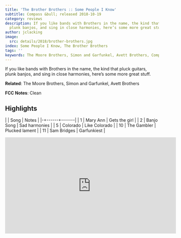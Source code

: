 ```yaml
---
title: 'The Brother Brothers :: Some People I Know'
subtitle: Compass &bull; released 2018-10-19
category: reviews
description: If you like bands with Brothers in the name, the kind that pluck guitars,
  plunk banjos, and sing in close harmonies, here’s some more great stuff.
author: jclacking
image:
  src: details/2018/brother-brothers.jpg
index: Some People I Know, The Brother Brothers
tags: ''
keywords: The Moore Brothers, Simon and Garfunkel, Avett Brothers, Compass
---
```

If you like bands with Brothers in the name, the kind that pluck guitars, plunk banjos, and sing in close harmonies, here’s some more great stuff.<!--more-->

**Related**: The Moore Brothers, Simon and Garfunkel, Avett Brothers

**FCC Notes**: Clean

## Highlights

| | Song | Notes |
|-+------+-------|
| 1 | Mary Ann | Gets the girl |
| 2 | Banjo Song | Sad harmonies |
| 5 | Colorado | Like Colorado |
| 10 | The Gambler | Plucked lament |
| 11 | Sam Bridges | Garfunkiest |

<div class="tlo-detail-video"><iframe width="560" height="315" src="https://www.youtube.com/embed/0bLTBP9VMnY" frameborder="0" allow="autoplay; encrypted-media" allowfullscreen></iframe></div>

